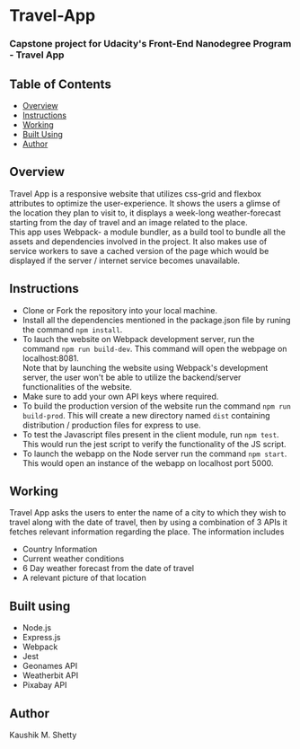 # Travel-App
### Capstone project for Udacity's Front-End Nanodegree Program - Travel App

## Table of Contents
* [Overview](#overview)
* [Instructions](#instructions)
* [Working](#working)
* [Built Using](#built-using)
* [Author](#author)

## Overview 
Travel App is a responsive website that utilizes css-grid and flexbox attributes to optimize the user-experience. It shows the users a glimse of the location they plan to visit to, it displays a week-long weather-forecast starting from the day of travel and an image related to the place. <br/>
This app uses Webpack- a module bundler, as a build tool to bundle all the assets and dependencies involved in the project.
It also makes use of service workers to save a cached version of the page which would be displayed if the server / internet service becomes unavailable.


## Instructions 
* Clone or Fork the repository into your local machine.
* Install all the dependencies mentioned in the package.json file by runing the command `npm install`.
* To lauch the website on Webpack development server, run the command `npm run build-dev`. This command will open the webpage on localhost:8081.<br /> Note that by launching the website using Webpack's development server, the user won't be able to utilize the backend/server functionalities of the website.
* Make sure to add your own API keys where required.
* To build the production version of the website run the command `npm run build-prod`. This will create a new directory named `dist` containing distribution / production files for express to use.
* To test the Javascript files present in the client module, run `npm test`. This would run the jest script to verify the functionality of the JS script.
* To launch the webapp on the Node server run the command `npm start`. This would open an instance of the webapp on localhost port 5000.

## Working
Travel App asks the users to enter the name of a city to which they wish to travel along with the date of travel, then by using a combination of 3 APIs it fetches relevant information regarding the place. The information includes
* Country Information
* Current weather conditions
* 6 Day weather forecast from the date of travel
* A relevant picture of that location

## Built using
* Node.js
* Express.js
* Webpack 
* Jest
* Geonames API
* Weatherbit API
* Pixabay API

## Author
Kaushik M. Shetty
